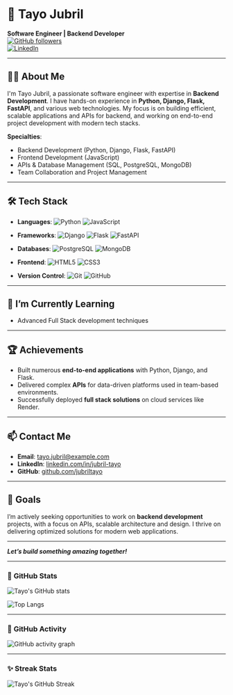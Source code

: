# 💼 **Tayo Jubril**  
**Software Engineer | Backend Developer**  
[![GitHub followers](https://img.shields.io/github/followers/jubriltayo?label=Follow&style=social)](https://github.com/jubriltayo)  
[![LinkedIn](https://img.shields.io/badge/LinkedIn-Connect-blue)](https://www.linkedin.com/in/jubril-tayo)

---

## 👨‍💻 **About Me**

I'm Tayo Jubril, a passionate software engineer with expertise in **Backend Development**. I have hands-on experience in **Python, Django, Flask, FastAPI**, and various web technologies. My focus is on building efficient, scalable applications and APIs for backend, and working on end-to-end project development with modern tech stacks.

**Specialties**:
- Backend Development (Python, Django, Flask, FastAPI)
- Frontend Development (JavaScript)
- APIs & Database Management (SQL, PostgreSQL, MongoDB)
- Team Collaboration and Project Management

---

## 🛠️ **Tech Stack**

- **Languages**: ![Python](https://img.shields.io/badge/-Python-3776AB?style=flat&logo=python&logoColor=white) ![JavaScript](https://img.shields.io/badge/-JavaScript-F7DF1E?style=flat&logo=javascript&logoColor=black)
- **Frameworks**: ![Django](https://img.shields.io/badge/-Django-092E20?style=flat&logo=django) ![Flask](https://img.shields.io/badge/-Flask-000000?style=flat&logo=flask) ![FastAPI](https://img.shields.io/badge/-FastAPI-009688?style=flat&logo=fastapi&logoColor=white)

- **Databases**: ![PostgreSQL](https://img.shields.io/badge/-PostgreSQL-336791?style=flat&logo=postgresql&logoColor=white) ![MongoDB](https://img.shields.io/badge/-MongoDB-47A248?style=flat&logo=mongodb&logoColor=white)
- **Frontend**: ![HTML5](https://img.shields.io/badge/-HTML5-E34F26?style=flat&logo=html5&logoColor=white) ![CSS3](https://img.shields.io/badge/-CSS3-1572B6?style=flat&logo=css3)
- **Version Control**: ![Git](https://img.shields.io/badge/-Git-F05032?style=flat&logo=git&logoColor=white) ![GitHub](https://img.shields.io/badge/-GitHub-181717?style=flat&logo=github)

---


## 🌱 **I’m Currently Learning**

- Advanced Full Stack development techniques


---

## 🏆 **Achievements**

- Built numerous **end-to-end applications** with Python, Django, and Flask.
- Delivered complex **APIs** for data-driven platforms used in team-based environments.
- Successfully deployed **full stack solutions** on cloud services like Render.

---

## 📫 **Contact Me**

- **Email**: tayo.jubril@example.com
- **LinkedIn**: [linkedin.com/in/jubril-tayo](https://www.linkedin.com/in/jubril-tayo)
- **GitHub**: [github.com/jubriltayo](https://github.com/jubriltayo)

---

## 🎯 **Goals**

I’m actively seeking opportunities to work on **backend development** projects, with a focus on APIs, scalable architecture and design. I thrive on delivering optimized solutions for modern web applications.

---

**_Let’s build something amazing together!_**

---

### 👾 **GitHub Stats**
![Tayo's GitHub stats](https://github-readme-stats.vercel.app/api?username=jubriltayo&show_icons=true&theme=radical)

![Top Langs](https://github-readme-stats.vercel.app/api/top-langs/?username=jubriltayo&layout=compact&theme=radical)

---

### 🔄 **GitHub Activity**
<!-- Activity animation -->
![GitHub activity graph](https://github-readme-activity-graph.cyclic.app/graph?username=jubriltayo&theme=react-dark)

---

### ✨ **Streak Stats**
![Tayo's GitHub Streak](https://github-readme-streak-stats.herokuapp.com/?user=jubriltayo&theme=dark)
